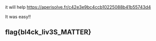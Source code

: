 it will help https://aperisolve.fr/c42e3e9bc4ccb10225088b41b55743d4

It was easy!! 

## flag{bl4ck_liv3S_MATTER}